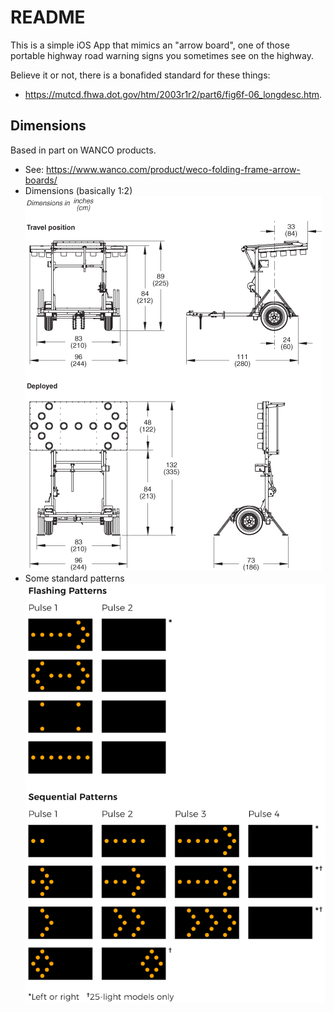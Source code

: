 #  README

This is a simple iOS App that mimics an "arrow board", one of those portable highway road warning signs 
you sometimes see on the highway.

Believe it or not, there is a bonafided standard for these things:
* https://mutcd.fhwa.dot.gov/htm/2003r1r2/part6/fig6f-06_longdesc.htm.


## Dimensions

Based in part on WANCO products.
* See: https://www.wanco.com/product/weco-folding-frame-arrow-boards/
* Dimensions (basically 1:2)
   ![WANCO dimensions](Docs/dims-arrowbd-trailer-folding.png)
* Some standard patterns
  ![WANCO patterns](Docs/detail-prod-arrowbd-patterns-733x1024.png)

